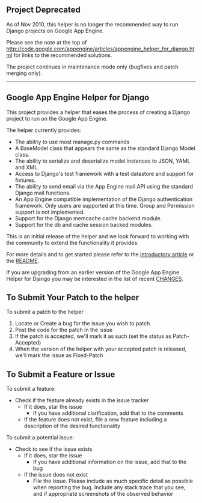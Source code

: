 ## Project Deprecated ##
As of Nov 2010, this helper is no longer the recommended way to run Django projects on Google App Engine.

Please see the note at the top of http://code.google.com/appengine/articles/appengine_helper_for_django.html for links to the recommended solutions.

The project continues in maintenance mode only (bugfixes and patch merging only).



---

## Google App Engine Helper for Django ##

This project provides a helper that eases the process of creating a Django project to run on the Google App Engine.

The helper currently provides:
  * The ability to use most manage.py commands
  * A BaseModel class that appears the same as the standard Django Model class.
  * The ability to serialize and deserialize model instances to JSON, YAML and XML.
  * Access to Django's test framework with a test datastore and support for fixtures.
  * The ability to send email via the App Engine mail API using the standard Django mail functions.
  * An App Engine compatible implementation of the Django authentication framework. Only users are supported at this time. Group and Permission support is not implemented.
  * Support for the Django memcache cache backend module.
  * Support for the db and cache session backed modules.

This is an initial release of the helper and we look forward to working with the community to extend the functionality it provides.

For more details and to get started please refer to the
[introductory article](http://code.google.com/appengine/articles/appengine_helper_for_django.html) or the [README](http://code.google.com/p/google-app-engine-django/source/browse/trunk/README).

If you are upgrading from an earlier version of the Google App Engine Helper for Django you may be interested in the list of recent [CHANGES](http://code.google.com/p/google-app-engine-django/source/browse/trunk/CHANGES).


## To Submit Your Patch to the helper ##

To submit a patch to the helper

  1. Locate or Create a bug for the issue you wish to patch
  1. Post the code for the patch in the issue
  1. If the patch is accepted, we'll mark it as such (set the status as Patch-Accepted)
  1. When the version of the helper with your accepted patch is released, we'll mark the issue as Fixed-Patch


## To Submit a Feature or Issue ##

To submit a feature:

  * Check if the feature already exists in the issue tracker
    * If it does, star the issue
      * If you have additional clarification, add that to the comments
    * If the feature does not exist, file a new feature including a description of the desired functionality

To submit a potential issue:

  * Check to see if the issue exists
    * If it does, star the issue
      * If you have additional information on the issue, add that to the bug
    * If the issue does not exist
      * File the issue. Please include as much specific detail as possible when reporting the bug. Include any stack trace that you see, and if appropriate screenshots of the observed behavior